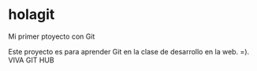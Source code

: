 # holagit
Mi primer ptoyecto con Git

Este proyecto es para aprender Git en la clase de desarrollo en la web. =). VIVA GIT HUB
